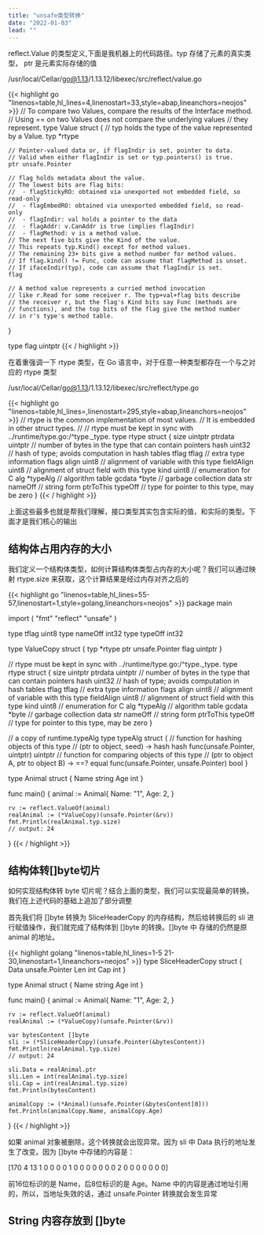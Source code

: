 ```yaml
---
title: "unsafe类型转换"
date: "2022-01-03"
lead: ""
---
```


reflect.Value 的类型定义,下面是我机器上的代码路径。typ 存储了元素的真实类型， ptr 是元素实际存储的值

/usr/local/Cellar/go@1.13/1.13.12/libexec/src/reflect/value.go

{{< highlight go "linenos=table,hl_lines=4,linenostart=33,style=abap,lineanchors=neojos" >}}
// To compare two Values, compare the results of the Interface method.
// Using == on two Values does not compare the underlying values
// they represent.
type Value struct {
    // typ holds the type of the value represented by a Value.
    typ *rtype

	// Pointer-valued data or, if flagIndir is set, pointer to data.
	// Valid when either flagIndir is set or typ.pointers() is true.
	ptr unsafe.Pointer

	// flag holds metadata about the value.
	// The lowest bits are flag bits:
	//	- flagStickyRO: obtained via unexported not embedded field, so read-only
	//	- flagEmbedRO: obtained via unexported embedded field, so read-only
	//	- flagIndir: val holds a pointer to the data
	//	- flagAddr: v.CanAddr is true (implies flagIndir)
	//	- flagMethod: v is a method value.
	// The next five bits give the Kind of the value.
	// This repeats typ.Kind() except for method values.
	// The remaining 23+ bits give a method number for method values.
	// If flag.kind() != Func, code can assume that flagMethod is unset.
	// If ifaceIndir(typ), code can assume that flagIndir is set.
	flag

	// A method value represents a curried method invocation
	// like r.Read for some receiver r. The typ+val+flag bits describe
	// the receiver r, but the flag's Kind bits say Func (methods are
	// functions), and the top bits of the flag give the method number
	// in r's type's method table.
}

type flag uintptr
{{< / highlight >}}

在着重强调一下 rtype 类型，在 Go 语言中，对于任意一种类型都存在一个与之对应的 rtype 类型

/usr/local/Cellar/go@1.13/1.13.12/libexec/src/reflect/type.go

{{< highlight go "linenos=table,hl_lines=,linenostart=295,style=abap,lineanchors=neojos" >}}
// rtype is the common implementation of most values.
// It is embedded in other struct types.
//
// rtype must be kept in sync with ../runtime/type.go:/^type._type.
type rtype struct {
    size       uintptr
    ptrdata    uintptr  // number of bytes in the type that can contain pointers
    hash       uint32   // hash of type; avoids computation in hash tables
    tflag      tflag    // extra type information flags
    align      uint8    // alignment of variable with this type
    fieldAlign uint8    // alignment of struct field with this type
    kind       uint8    // enumeration for C
    alg        *typeAlg // algorithm table
    gcdata     *byte    // garbage collection data
    str        nameOff  // string form
    ptrToThis  typeOff  // type for pointer to this type, may be zero
}
{{< / highlight >}}

上面这些最多也就是帮我们理解，接口类型其实包含实际的值，和实际的类型。下面才是我们核心的输出

## 结构体占用内存的大小

我们定义一个结构体类型，如何计算结构体类型占内存的大小呢？我们可以通过映射 rtype.size 来获取，这个计算结果是经过内存对齐之后的

{{< highlight go "linenos=table,hl_lines=55-57,linenostart=1,style=golang,lineanchors=neojos" >}}
package main

import (
	"fmt"
	"reflect"
	"unsafe"
)

type tflag uint8
type nameOff int32
type typeOff int32

type ValueCopy struct {
	typ  *rtype
	ptr  unsafe.Pointer
	flag uintptr
}

// rtype must be kept in sync with ../runtime/type.go:/^type._type.
type rtype struct {
	size       uintptr
	ptrdata    uintptr  // number of bytes in the type that can contain pointers
	hash       uint32   // hash of type; avoids computation in hash tables
	tflag      tflag    // extra type information flags
	align      uint8    // alignment of variable with this type
	fieldAlign uint8    // alignment of struct field with this type
	kind       uint8    // enumeration for C
	alg        *typeAlg // algorithm table
	gcdata     *byte    // garbage collection data
	str        nameOff  // string form
	ptrToThis  typeOff  // type for pointer to this type, may be zero
}

// a copy of runtime.typeAlg
type typeAlg struct {
	// function for hashing objects of this type
	// (ptr to object, seed) -> hash
	hash func(unsafe.Pointer, uintptr) uintptr
	// function for comparing objects of this type
	// (ptr to object A, ptr to object B) -> ==?
	equal func(unsafe.Pointer, unsafe.Pointer) bool
}

type Animal struct {
	Name string
	Age  int
}

func main() {
	animal := Animal{
		Name: "1",
		Age:  2,
	}

	rv := reflect.ValueOf(animal)
	realAnimal := (*ValueCopy)(unsafe.Pointer(&rv))
	fmt.Println(realAnimal.typ.size)
	// output: 24
}
{{< / highlight >}}

## 结构体转[]byte切片

如何实现结构体转 byte 切片呢？结合上面的类型，我们可以实现最简单的转换。我们在上述代码的基础上追加了部分调整

首先我们将 []byte 转换为 SliceHeaderCopy 的内存结构，然后给转换后的 sli 进行赋值操作，我们就完成了结构体到 []byte 的转换。[]byte 中
存储的仍然是原 animal 的地址。

{{< highlight golang "linenos=table,hl_lines=1-5 21-30,linenostart=1,lineanchors=neojos" >}}
type SliceHeaderCopy struct {
	Data unsafe.Pointer
	Len  int
	Cap  int
}

type Animal struct {
	Name string
	Age  int
}

func main() {
	animal := Animal{
		Name: "1",
		Age:  2,
	}

	rv := reflect.ValueOf(animal)
	realAnimal := (*ValueCopy)(unsafe.Pointer(&rv))

	var bytesContent []byte
	sli := (*SliceHeaderCopy)(unsafe.Pointer(&bytesContent))
	fmt.Println(realAnimal.typ.size)
	// output: 24
	
	sli.Data = realAnimal.ptr
	sli.Len = int(realAnimal.typ.size)
	sli.Cap = int(realAnimal.typ.size)
	fmt.Println(bytesContent)

	animalCopy := (*Animal)(unsafe.Pointer(&bytesContent[0]))
	fmt.Println(animalCopy.Name, animalCopy.Age)
}
{{< / highlight >}}

如果 animal 对象被删除，这个转换就会出现异常。因为 sli 中 Data 执行的地址发生了改变。因为 []byte 中存储的内容是：

[170 4 13 1 0 0 0 0 1 0 0 0 0 0 0 0 2 0 0 0 0 0 0 0]

前16位标识的是 Name，后8位标识的是 Age。Name 中的内容是通过地址引用的，所以，当地址失效的话，通过 unsafe.Pointer 转换就会发生异常

## String 内容存放到 []byte

